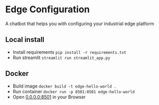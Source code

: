 # Edge Configuration

A chatbot that helps you with configuring your industrial edge platform

## Local install

- Install requirements `pip install -r requirements.txt`
- Run streamlit `streamlit run streamlit_app.py`

## Docker

- Build image `docker build -t edge-hello-world .`
- Run container `docker run -p 8501:8501 edge-hello-world`
- Open [0.0.0.0:8501](http://0.0.0.0:8501) in your Browser
